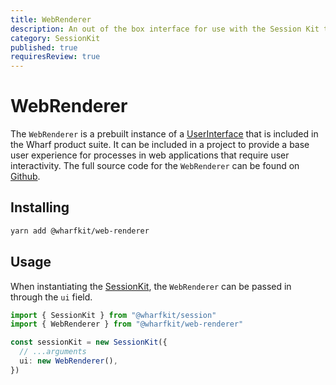 ```yaml
---
title: WebRenderer
description: An out of the box interface for use with the Session Kit to facilitate interactions with users of an application
category: SessionKit
published: true
requiresReview: true
---
```


# WebRenderer

The `WebRenderer` is a prebuilt instance of a [UserInterface](/docs/sessionkit/plugin-user-interface) that is included in the Wharf product suite. It can be included in a project to provide a base user experience for processes in web applications that require user interactivity. The full source code for the `WebRenderer` can be found on [Github](https://github.com/wharfkit/web-renderer).

## Installing

```bash
yarn add @wharfkit/web-renderer
```

## Usage

When instantiating the [SessionKit](/docs/sessionkit/session-kit-factory), the `WebRenderer` can be passed in through the `ui` field.

```ts
import { SessionKit } from "@wharfkit/session"
import { WebRenderer } from "@wharfkit/web-renderer"

const sessionKit = new SessionKit({
  // ...arguments
  ui: new WebRenderer(),
})
```
